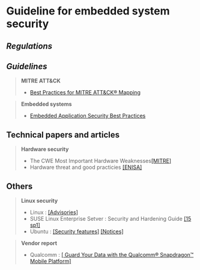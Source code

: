 # Guideline for embedded system security
## ***Regulations***


## ***Guidelines***
> **MITRE ATT&CK**
> - [Best Practices for MITRE ATT&CK® Mapping](https://www.cisa.gov/sites/default/files/publications/Best%20Practices%20for%20MITRE%20ATTCK%20Mapping.pdf)

> **Embedded systems**
> - [Embedded Application Security Best Practices](https://scriptingxss.gitbook.io/embedded-appsec-best-practices/)


## Technical papers and articles
> **Hardware security**
> - The CWE Most Important Hardware Weaknesses[[MITRE]](https://cwe.mitre.org/scoring/lists/2021_CWE_MIHW.html)
> - Hardware threat and good practicies [[ENISA]](https://www.enisa.europa.eu/publications/hardware-threat-landscape/@@download/fullReport "Hardware Threat Landscape and Good Practice Guide")

## Others
> **Linux security**
> - Linux : [[Advisories]](https://linuxsecurity.com/advisories#)
> - SUSE Linux Enterprise Setver : Security and Hardening Guide [[15 sp1]](https://documentation.suse.com/sles/15-SP1/pdf/book-security_color_en.pdf)
> - Ubuntu : [[Security features]](https://wiki.ubuntu.com/Security/Features?_ga=2.247209476.1673588214.1676941912-1818781704.1676941912) [[Notices]](https://ubuntu.com/security/notices)

> **Vendor report**
> - Qualcomm : [[
Guard Your Data with the Qualcomm® Snapdragon™ Mobile Platform]](https://www.qualcomm.com/content/dam/qcomm-martech/dm-assets/documents/guard_your_data_with_the_qualcomm_snapdragon_mobile_platform2.pdf)
